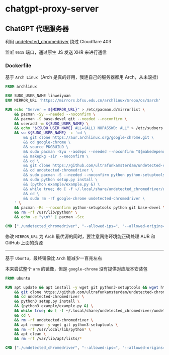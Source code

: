 # chatgpt-proxy-server

## ChatGPT 代理服务器

利用 [undetected_chromedriver](https://github.com/ultrafunkamsterdam/undetected-chromedriver) 绕过 Cloudflare 403

监听 `9515` 端口，通过原生 JS 发送 XHR 来进行通信

### Dockerfile

基于 `Arch Linux`（Arch 是真的好用，我连自己的服务器都用 Arch，从未滚挂）

```dockerfile
FROM archlinux

ENV SUDO_USER_NAME linweiyuan
ENV MIRROR_URL 'https://mirrors.bfsu.edu.cn/archlinux/$repo/os/$arch'

RUN echo "Server = ${MIRROR_URL}" > /etc/pacman.d/mirrorlist \
    && pacman -Sy --needed --noconfirm \
    && pacman -S base-devel git --needed --noconfirm \
    && useradd -m ${SUDO_USER_NAME} \
    && echo "${SUDO_USER_NAME} ALL=(ALL) NOPASSWD: ALL" > /etc/sudoers \
    && su ${SUDO_USER_NAME} -c 'cd \
        && git clone https://aur.archlinux.org/google-chrome.git \
        && cd google-chrome \
        && source PKGBUILD \
        && sudo pacman -Syu --asdeps --needed --noconfirm "${makedepends[@]}" "${depends[@]}" \
        && makepkg -sir --noconfirm \
        && cd \
        && git clone https://github.com/ultrafunkamsterdam/undetected-chromedriver \
        && cd undetected-chromedriver \
        && sudo pacman -S --needed --noconfirm python python-setuptools \
        && sudo python setup.py install \
        && (python example/example.py &) \
        && while true; do [ -f ~/.local/share/undetected_chromedriver/undetected_chromedriver ] && sudo cp ~/.local/share/undetected_chromedriver/undetected_chromedriver / && break || sleep 1; done \
        && cd \
        && sudo rm -rf google-chrome undetected-chromedriver \
    ' \
    && pacman -Rs --noconfirm python-setuptools python git base-devel \
    && rm -rf /usr/lib/python* \
    && echo -e "y\nY" | pacman -Scc

CMD ["./undetected_chromedriver", "--allowed-ips=", "--allowed-origins=*"]
```

修改 `MIRROR_URL` 为 Arch 最优源的同时，要注意网络环境能正确处理 AUR 和 GitHub 上面的资源

---

基于 `Ubuntu`，最终镜像比 `Arch` 能减少一百兆左右

本来尝试整个 `arm` 的镜像，但是 `google-chrome` 没有提供对应版本安装包

```dockerfile
FROM ubuntu

RUN apt update && apt install -y wget git python3-setuptools && wget https://dl.google.com/linux/direct/google-chrome-stable_current_amd64.deb && dpkg -i google-chrome-stable_current_amd64.deb || apt -f -y install \
    && git clone https://github.com/ultrafunkamsterdam/undetected-chromedriver \
    && cd undetected-chromedriver \
    && python3 setup.py install \
    && (python3 example/example.py &) \
    && while true; do [ -f ~/.local/share/undetected_chromedriver/undetected_chromedriver ] && cp ~/.local/share/undetected_chromedriver/undetected_chromedriver / && break || sleep 1; done \
    && cd \
    && rm -rf undetected-chromedriver \
    && apt remove -y wget git python3-setuptools \
    && rm -rf /usr/local/lib/python* \
    && apt clean \
    && rm -rf /var/lib/apt/lists/*

CMD ["./undetected_chromedriver", "--allowed-ips=", "--allowed-origins=*"]
```
